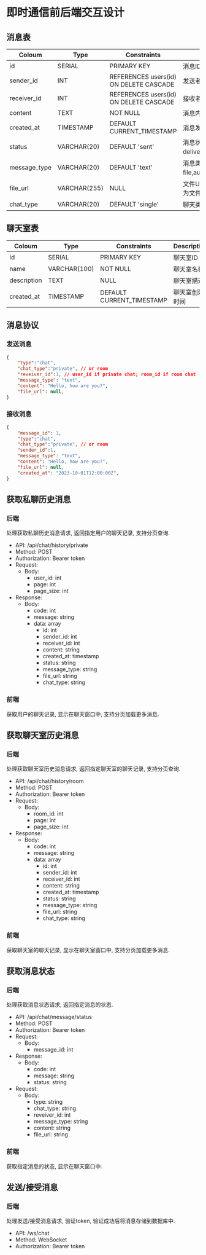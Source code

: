 # 即时通信前后端交互设计

## 消息表

|Coloum|Type|Constraints|Description|
|---|---|---|---|
|id|SERIAL|PRIMARY KEY|消息ID|
|sender_id|INT|REFERENCES users(id) ON DELETE CASCADE|发送者ID|
|receiver_id|INT|REFERENCES users(id) ON DELETE CASCADE|接收者ID|
|content|TEXT|NOT NULL|消息内容|
|created_at|TIMESTAMP|DEFAULT CURRENT_TIMESTAMP|消息发送时间|
|status|VARCHAR(20)|DEFAULT 'sent'|消息状态（sent, delivered, read）|
|message_type|VARCHAR(20)|DEFAULT 'text'|消息类型（text, image, file,audio,video,system）|
|file_url|VARCHAR(255)|NULL|文件URL（如果消息类型为文件）|
|chat_type|VARCHAR(20)|DEFAULT 'single'|聊天类型（private, room）|

## 聊天室表

|Coloum|Type|Constraints|Description|
|---|---|---|---|
|id|SERIAL|PRIMARY KEY|聊天室ID|
|name|VARCHAR(100)|NOT NULL|聊天室名称|
|description|TEXT|NULL|聊天室描述|
|created_at|TIMESTAMP|DEFAULT CURRENT_TIMESTAMP|聊天室创建时间|

## 消息协议

### 发送消息

```json
{
    "type":"chat",
    "chat_type":"private", // or room
    "reveiver_id":1, // user_id if private chat; room_id if room chat
    "message_type": "text",
    "content": "Hello, how are you?",
    "file_url": null,
}
```

### 接收消息

```json
{
    "message_id": 1,
    "type":"chat",
    "chat_type":"private", // or room
    "sender_id":1,
    "message_type": "text",
    "content": "Hello, how are you?",
    "file_url": null,
    "created_at": "2023-10-01T12:00:00Z",
}
```

## 获取私聊历史消息

### 后端

处理获取私聊历史消息请求, 返回指定用户的聊天记录, 支持分页查询.

- API: /api/chat/history/private
- Method: POST
- Authorization: Bearer token
- Request:
  - Body:
    - user_id: int
    - page: int
    - page_size: int
- Response:
  - Body:
    - code: int
    - message: string
    - data: array
      - id: int
      - sender_id: int
      - receiver_id: int
      - content: string
      - created_at: timestamp
      - status: string
      - message_type: string
      - file_url: string
      - chat_type: string

### 前端

获取用户的聊天记录, 显示在聊天窗口中, 支持分页加载更多消息.

## 获取聊天室历史消息

### 后端

处理获取聊天室历史消息请求, 返回指定聊天室的聊天记录, 支持分页查询.

- API: /api/chat/history/room
- Method: POST
- Authorization: Bearer token
- Request:
  - Body:
    - room_id: int
    - page: int
    - page_size: int
- Response:
  - Body:
    - code: int
    - message: string
    - data: array
      - id: int
      - sender_id: int
      - receiver_id: int
      - content: string
      - created_at: timestamp
      - status: string
      - message_type: string
      - file_url: string
      - chat_type: string

### 前端

获取聊天室的聊天记录, 显示在聊天室窗口中, 支持分页加载更多消息.

## 获取消息状态

### 后端

处理获取消息状态请求, 返回指定消息的状态.

- API: /api/chat/message/status
- Method: POST
- Authorization: Bearer token
- Request:
  - Body:
    - message_id: int
- Response:
  - Body:
    - code: int
    - message: string
    - status: string
- Request:
  - Body:
    - type: string
    - chat_type: string
    - reveiver_id: int
    - message_type: string
    - content: string
    - file_url: string
### 前端

获取指定消息的状态, 显示在聊天窗口中.

## 发送/接受消息

### 后端

处理发送/接受消息请求, 验证token, 验证成功后将消息存储到数据库中.

- API: /ws/chat
- Method: WebSocket
- Authorization: Bearer token
